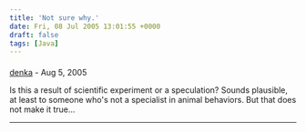 ```yaml
---
title: 'Not sure why.'
date: Fri, 08 Jul 2005 13:01:55 +0000
draft: false
tags: [Java]
---
```



#### 
[denka](http://me-techie.blogspot.com "") - <time datetime="2005-08-05 19:39:18">Aug 5, 2005</time>

Is this a result of scientific experiment or a speculation? Sounds plausible, at least to someone who's not a specialist in animal behaviors. But that does not make it true...
<hr />
